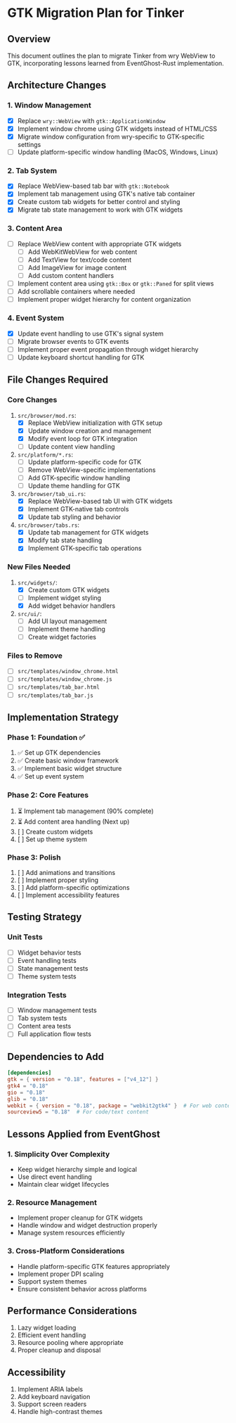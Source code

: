 # GTK Migration Plan for Tinker

## Overview
This document outlines the plan to migrate Tinker from wry WebView to GTK, incorporating lessons learned from EventGhost-Rust implementation.

## Architecture Changes

### 1. Window Management
- [x] Replace `wry::WebView` with `gtk::ApplicationWindow`
- [x] Implement window chrome using GTK widgets instead of HTML/CSS
- [x] Migrate window configuration from wry-specific to GTK-specific settings
- [ ] Update platform-specific window handling (MacOS, Windows, Linux)

### 2. Tab System
- [x] Replace WebView-based tab bar with `gtk::Notebook`
- [x] Implement tab management using GTK's native tab container
- [x] Create custom tab widgets for better control and styling
- [x] Migrate tab state management to work with GTK widgets

### 3. Content Area
- [ ] Replace WebView content with appropriate GTK widgets
  - [ ] Add WebKitWebView for web content
  - [ ] Add TextView for text/code content
  - [ ] Add ImageView for image content
  - [ ] Add custom content handlers
- [ ] Implement content area using `gtk::Box` or `gtk::Paned` for split views
- [ ] Add scrollable containers where needed
- [ ] Implement proper widget hierarchy for content organization

### 4. Event System
- [x] Update event handling to use GTK's signal system
- [ ] Migrate browser events to GTK events
- [ ] Implement proper event propagation through widget hierarchy
- [ ] Update keyboard shortcut handling for GTK

## File Changes Required

### Core Changes
1. `src/browser/mod.rs`:
   - [x] Replace WebView initialization with GTK setup
   - [x] Update window creation and management
   - [x] Modify event loop for GTK integration
   - [ ] Update content view handling

2. `src/platform/*.rs`:
   - [ ] Update platform-specific code for GTK
   - [ ] Remove WebView-specific implementations
   - [ ] Add GTK-specific window handling
   - [ ] Update theme handling for GTK

3. `src/browser/tab_ui.rs`:
   - [x] Replace WebView-based tab UI with GTK widgets
   - [x] Implement GTK-native tab controls
   - [x] Update tab styling and behavior

4. `src/browser/tabs.rs`:
   - [x] Update tab management for GTK widgets
   - [x] Modify tab state handling
   - [x] Implement GTK-specific tab operations

### New Files Needed
1. `src/widgets/`:
   - [x] Create custom GTK widgets
   - [ ] Implement widget styling
   - [x] Add widget behavior handlers

2. `src/ui/`:
   - [ ] Add UI layout management
   - [ ] Implement theme handling
   - [ ] Create widget factories

### Files to Remove
- [ ] `src/templates/window_chrome.html`
- [ ] `src/templates/window_chrome.js`
- [ ] `src/templates/tab_bar.html`
- [ ] `src/templates/tab_bar.js`

## Implementation Strategy

### Phase 1: Foundation ✅
1. ✅ Set up GTK dependencies
2. ✅ Create basic window framework
3. ✅ Implement basic widget structure
4. ✅ Set up event system

### Phase 2: Core Features
1. ⏳ Implement tab management (90% complete)
2. ⏳ Add content area handling (Next up)
3. [ ] Create custom widgets
4. [ ] Set up theme system

### Phase 3: Polish
1. [ ] Add animations and transitions
2. [ ] Implement proper styling
3. [ ] Add platform-specific optimizations
4. [ ] Implement accessibility features

## Testing Strategy

### Unit Tests
- [ ] Widget behavior tests
- [ ] Event handling tests
- [ ] State management tests
- [ ] Theme system tests

### Integration Tests
- [ ] Window management tests
- [ ] Tab system tests
- [ ] Content area tests
- [ ] Full application flow tests

## Dependencies to Add
```toml
[dependencies]
gtk = { version = "0.18", features = ["v4_12"] }
gtk4 = "0.18"
gio = "0.18"
glib = "0.18"
webkit = { version = "0.18", package = "webkit2gtk4" }  # For web content
sourceview5 = "0.18"  # For code/text content
```

## Lessons Applied from EventGhost

### 1. Simplicity Over Complexity
- Keep widget hierarchy simple and logical
- Use direct event handling
- Maintain clear widget lifecycles

### 2. Resource Management
- Implement proper cleanup for GTK widgets
- Handle window and widget destruction properly
- Manage system resources efficiently

### 3. Cross-Platform Considerations
- Handle platform-specific GTK features appropriately
- Implement proper DPI scaling
- Support system themes
- Ensure consistent behavior across platforms

## Performance Considerations
1. Lazy widget loading
2. Efficient event handling
3. Resource pooling where appropriate
4. Proper cleanup and disposal

## Accessibility
1. Implement ARIA labels
2. Add keyboard navigation
3. Support screen readers
4. Handle high-contrast themes 